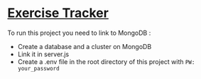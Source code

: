# [Exercise Tracker](https://www.freecodecamp.org/learn/apis-and-microservices/apis-and-microservices-projects/exercise-tracker)

To run this project you need to link to MongoDB :
* Create a database and a cluster on MongoDB
* Link it in server.js
* Create a .env file in the root directory of this project with `PW: your_password`